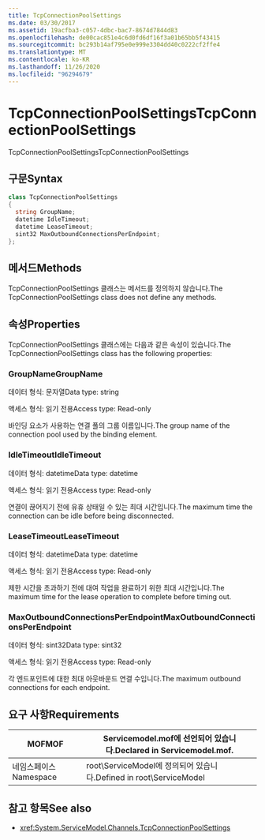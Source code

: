 ```yaml
---
title: TcpConnectionPoolSettings
ms.date: 03/30/2017
ms.assetid: 19acfba3-c057-4dbc-bac7-8674d7844d83
ms.openlocfilehash: de00cac851e4c6d0fd6df16f3a01b65bb5f43415
ms.sourcegitcommit: bc293b14af795e0e999e3304dd40c0222cf2ffe4
ms.translationtype: MT
ms.contentlocale: ko-KR
ms.lasthandoff: 11/26/2020
ms.locfileid: "96294679"
---
```

# <a name="tcpconnectionpoolsettings"></a><span data-ttu-id="a6045-102">TcpConnectionPoolSettings</span><span class="sxs-lookup"><span data-stu-id="a6045-102">TcpConnectionPoolSettings</span></span>

<span data-ttu-id="a6045-103">TcpConnectionPoolSettings</span><span class="sxs-lookup"><span data-stu-id="a6045-103">TcpConnectionPoolSettings</span></span>  
  
## <a name="syntax"></a><span data-ttu-id="a6045-104">구문</span><span class="sxs-lookup"><span data-stu-id="a6045-104">Syntax</span></span>  
  
```csharp
class TcpConnectionPoolSettings  
{  
  string GroupName;  
  datetime IdleTimeout;  
  datetime LeaseTimeout;  
  sint32 MaxOutboundConnectionsPerEndpoint;  
};  
```  
  
## <a name="methods"></a><span data-ttu-id="a6045-105">메서드</span><span class="sxs-lookup"><span data-stu-id="a6045-105">Methods</span></span>  

 <span data-ttu-id="a6045-106">TcpConnectionPoolSettings 클래스는 메서드를 정의하지 않습니다.</span><span class="sxs-lookup"><span data-stu-id="a6045-106">The TcpConnectionPoolSettings class does not define any methods.</span></span>  
  
## <a name="properties"></a><span data-ttu-id="a6045-107">속성</span><span class="sxs-lookup"><span data-stu-id="a6045-107">Properties</span></span>  

 <span data-ttu-id="a6045-108">TcpConnectionPoolSettings 클래스에는 다음과 같은 속성이 있습니다.</span><span class="sxs-lookup"><span data-stu-id="a6045-108">The TcpConnectionPoolSettings class has the following properties:</span></span>  
  
### <a name="groupname"></a><span data-ttu-id="a6045-109">GroupName</span><span class="sxs-lookup"><span data-stu-id="a6045-109">GroupName</span></span>  

 <span data-ttu-id="a6045-110">데이터 형식: 문자열</span><span class="sxs-lookup"><span data-stu-id="a6045-110">Data type: string</span></span>  
  
 <span data-ttu-id="a6045-111">액세스 형식: 읽기 전용</span><span class="sxs-lookup"><span data-stu-id="a6045-111">Access type: Read-only</span></span>  
  
 <span data-ttu-id="a6045-112">바인딩 요소가 사용하는 연결 풀의 그룹 이름입니다.</span><span class="sxs-lookup"><span data-stu-id="a6045-112">The group name of the connection pool used by the binding element.</span></span>  
  
### <a name="idletimeout"></a><span data-ttu-id="a6045-113">IdleTimeout</span><span class="sxs-lookup"><span data-stu-id="a6045-113">IdleTimeout</span></span>  

 <span data-ttu-id="a6045-114">데이터 형식: datetime</span><span class="sxs-lookup"><span data-stu-id="a6045-114">Data type: datetime</span></span>  
  
 <span data-ttu-id="a6045-115">액세스 형식: 읽기 전용</span><span class="sxs-lookup"><span data-stu-id="a6045-115">Access type: Read-only</span></span>  
  
 <span data-ttu-id="a6045-116">연결이 끊어지기 전에 유휴 상태일 수 있는 최대 시간입니다.</span><span class="sxs-lookup"><span data-stu-id="a6045-116">The maximum time the connection can be idle before being disconnected.</span></span>  
  
### <a name="leasetimeout"></a><span data-ttu-id="a6045-117">LeaseTimeout</span><span class="sxs-lookup"><span data-stu-id="a6045-117">LeaseTimeout</span></span>  

 <span data-ttu-id="a6045-118">데이터 형식: datetime</span><span class="sxs-lookup"><span data-stu-id="a6045-118">Data type: datetime</span></span>  
  
 <span data-ttu-id="a6045-119">액세스 형식: 읽기 전용</span><span class="sxs-lookup"><span data-stu-id="a6045-119">Access type: Read-only</span></span>  
  
 <span data-ttu-id="a6045-120">제한 시간을 초과하기 전에 대여 작업을 완료하기 위한 최대 시간입니다.</span><span class="sxs-lookup"><span data-stu-id="a6045-120">The maximum time for the lease operation to complete before timing out.</span></span>  
  
### <a name="maxoutboundconnectionsperendpoint"></a><span data-ttu-id="a6045-121">MaxOutboundConnectionsPerEndpoint</span><span class="sxs-lookup"><span data-stu-id="a6045-121">MaxOutboundConnectionsPerEndpoint</span></span>  

 <span data-ttu-id="a6045-122">데이터 형식: sint32</span><span class="sxs-lookup"><span data-stu-id="a6045-122">Data type: sint32</span></span>  
  
 <span data-ttu-id="a6045-123">액세스 형식: 읽기 전용</span><span class="sxs-lookup"><span data-stu-id="a6045-123">Access type: Read-only</span></span>  
  
 <span data-ttu-id="a6045-124">각 엔드포인트에 대한 최대 아웃바운드 연결 수입니다.</span><span class="sxs-lookup"><span data-stu-id="a6045-124">The maximum outbound connections for each endpoint.</span></span>  
  
## <a name="requirements"></a><span data-ttu-id="a6045-125">요구 사항</span><span class="sxs-lookup"><span data-stu-id="a6045-125">Requirements</span></span>  
  
|<span data-ttu-id="a6045-126">MOF</span><span class="sxs-lookup"><span data-stu-id="a6045-126">MOF</span></span>|<span data-ttu-id="a6045-127">Servicemodel.mof에 선언되어 있습니다.</span><span class="sxs-lookup"><span data-stu-id="a6045-127">Declared in Servicemodel.mof.</span></span>|  
|---------|-----------------------------------|  
|<span data-ttu-id="a6045-128">네임스페이스</span><span class="sxs-lookup"><span data-stu-id="a6045-128">Namespace</span></span>|<span data-ttu-id="a6045-129">root\ServiceModel에 정의되어 있습니다.</span><span class="sxs-lookup"><span data-stu-id="a6045-129">Defined in root\ServiceModel</span></span>|  
  
## <a name="see-also"></a><span data-ttu-id="a6045-130">참고 항목</span><span class="sxs-lookup"><span data-stu-id="a6045-130">See also</span></span>

- <xref:System.ServiceModel.Channels.TcpConnectionPoolSettings>
